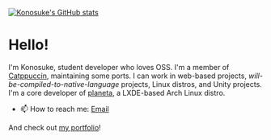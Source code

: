 <!--
**sakkke/sakkke** is a ✨ _special_ ✨ repository because its `README.md` (this file) appears on your GitHub profile.

Here are some ideas to get you started:

- 🔭 I’m currently working on ...
- 🌱 I’m currently learning ...
- 👯 I’m looking to collaborate on ...
- 🤔 I’m looking for help with ...
- 💬 Ask me about ...
- 📫 How to reach me: ...
- 😄 Pronouns: ...
- ⚡ Fun fact: ...
-->

[![Konosuke's GitHub stats](https://github-readme-stats.vercel.app/api?username=sakkke&show_icons=true&bg_color=000000&text_color=cdd6f4&icon_color=cba6f7&title_color=94e2d5)](https://github.com/anuraghazra/github-readme-stats)

# Hello!

I'm Konosuke, student developer who loves OSS.
I'm a member of [Catppuccin](https://github.com/catppuccin), maintaining some ports.
I can work in web-based projects, *will-be-compiled-to-native-language* projects, Linux distros, and Unity projects.
I'm a core developer of [planeta](https://github.com/sakkke/planeta), a LXDE-based Arch Linux distro.

- 📫 How to reach me: [Email](mailto:w32w64@gmail.com)

And check out [my portfolio](https://classic-modern.netlify.app/)!
